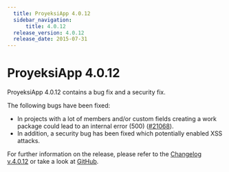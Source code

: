 ```yaml
---
  title: ProyeksiApp 4.0.12
  sidebar_navigation:
      title: 4.0.12
  release_version: 4.0.12
  release_date: 2015-07-31
---
```



# ProyeksiApp 4.0.12

ProyeksiApp 4.0.12 contains a bug fix and a security fix.

The following bugs have been fixed:

  - In projects with a lot of members and/or custom fields creating a
    work package could lead to an internal error (500)
    ([\#21068](https://community.openproject.org/work_packages/21068)).
  - In addition, a security bug has been fixed which potentially enabled
    XSS attacks.

For further information on the release, please refer to the [Changelog
v.4.0.12](https://community.openproject.org/versions/756) or take a look
at [GitHub](https://github.com/opf/openproject/tree/v4.0.12).

 



